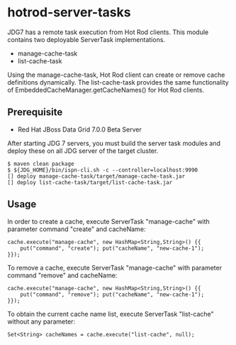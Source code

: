 # hotrod-server-tasks

JDG7 has a remote task execution from Hot Rod clients. This module contains two deployable ServerTask implementations.

* manage-cache-task
* list-cache-task

Using the manage-cache-task, Hot Rod client can create or remove cache definitions dynamically. The list-cache-task provides the same functionality of  EmbeddedCacheManager.getCacheNames() for Hot Rod clients.

## Prerequisite

* Red Hat JBoss Data Grid 7.0.0 Beta Server

After starting JDG 7 servers, you must build the server task modules and deploy these on all JDG server of the target cluster.

~~~
$ maven clean package
$ ${JDG_HOME}/bin/ispn-cli.sh -c --controller=localhost:9990
[] deploy manage-cache-task/target/manage-cache-task.jar
[] deploy list-cache-task/target/list-cache-task.jar
~~~

## Usage

In order to create a cache, execute ServerTask "manage-cache" with parameter command "create" and cacheName:

~~~
cache.execute("manage-cache", new HashMap<String,String>() {{
	put("command", "create"); put("cacheName", "new-cache-1");
}});
~~~

To remove a cache, execute ServerTask "manage-cache" with parameter command "remove" and cacheName:

~~~
cache.execute("manage-cache", new HashMap<String,String>() {{
	put("command", "remove"); put("cacheName", "new-cache-1");
}});
~~~

To obtain the current cache name list, execute ServerTask "list-cache" without any parameter:

~~~
Set<String> cacheNames = cache.execute("list-cache", null);
~~~
